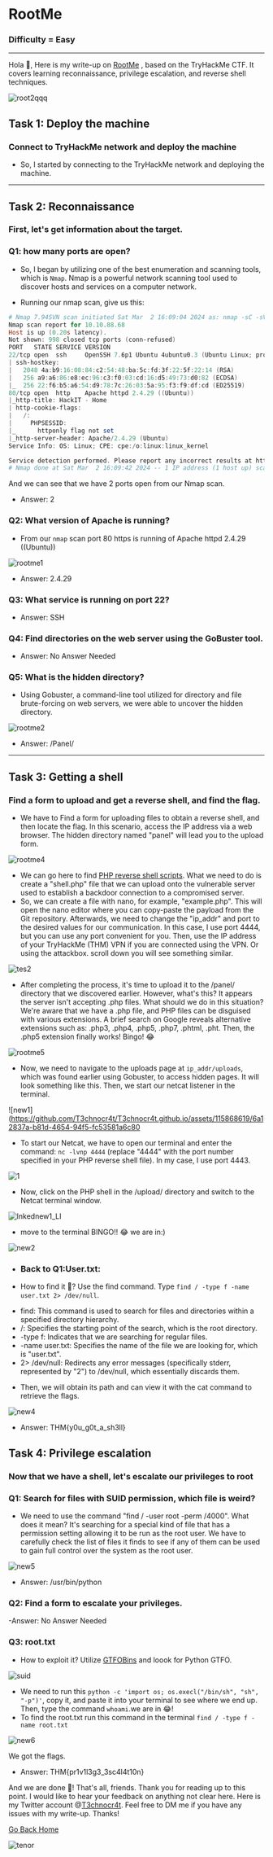 # RootMe
### Difficulty = Easy
***
Hola 👋, Here is my write-up on [RootMe](https://tryhackme.com/room/rrootme) , based on the TryHackMe CTF. It covers learning reconnaissance, privilege escalation, and reverse shell techniques.

![root2qqq](https://github.com/T3chnocr4t/T3chnocr4t.github.io/assets/115868619/40e7c2f9-c0d9-40ad-97f6-716070f68e10)

## Task 1: Deploy the machine
### Connect to TryHackMe network and deploy the machine
- So, I started by connecting to the TryHackMe network and deploying the machine.

***
## Task 2: Reconnaissance
### First, let's get information about the target.

### Q1: how many ports are open?
- So, I began by utilizing one of the best enumeration and scanning tools, which is `Nmap`. Nmap is a powerful network scanning tool used to discover hosts and services on a computer network.

- Running our nmap scan, give us this:

```powershell
# Nmap 7.94SVN scan initiated Sat Mar  2 16:09:04 2024 as: nmap -sC -sV -oN ./myfile.txt 10.10.88.68
Nmap scan report for 10.10.88.68
Host is up (0.20s latency).
Not shown: 998 closed tcp ports (conn-refused)
PORT   STATE SERVICE VERSION
22/tcp open  ssh     OpenSSH 7.6p1 Ubuntu 4ubuntu0.3 (Ubuntu Linux; protocol 2.0)
| ssh-hostkey: 
|   2048 4a:b9:16:08:84:c2:54:48:ba:5c:fd:3f:22:5f:22:14 (RSA)
|   256 a9:a6:86:e8:ec:96:c3:f0:03:cd:16:d5:49:73:d0:82 (ECDSA)
|_  256 22:f6:b5:a6:54:d9:78:7c:26:03:5a:95:f3:f9:df:cd (ED25519)
80/tcp open  http    Apache httpd 2.4.29 ((Ubuntu))
|_http-title: HackIT - Home
| http-cookie-flags: 
|   /: 
|     PHPSESSID: 
|_      httponly flag not set
|_http-server-header: Apache/2.4.29 (Ubuntu)
Service Info: OS: Linux; CPE: cpe:/o:linux:linux_kernel

Service detection performed. Please report any incorrect results at https://nmap.org/submit/ .
# Nmap done at Sat Mar  2 16:09:42 2024 -- 1 IP address (1 host up) scanned in 37.96 seconds
```




And we can see that we have 2 ports open from our Nmap scan.
- Answer: 2

### Q2: What version of Apache is running?
- From our `nmap` scan port 80 https is running of Apache httpd 2.4.29 ((Ubuntu))

![rootme1](https://github.com/T3chnocr4t/T3chnocr4t.github.io/assets/115868619/9a67c10c-87ea-4108-a45e-58395b94693f)

- Answer: 2.4.29

### Q3: What service is running on port 22?
- Answer: SSH

### Q4: Find directories on the web server using the GoBuster tool.
- Answer: No Answer Needed

### Q5: What is the hidden directory?
- Using Gobuster, a command-line tool utilized for directory and file brute-forcing on web servers, we were able to uncover the hidden directory.

![rootme2](https://github.com/T3chnocr4t/T3chnocr4t.github.io/assets/115868619/d0fb1a8e-c2be-43fc-a790-12d22ab03d1e)

- Answer: /Panel/
  
***
## Task 3: Getting a shell
### Find a form to upload and get a reverse shell, and find the flag.

- We have to Find a form for uploading files to obtain a reverse shell, and then locate the flag. In this scenario, access the IP address via a web browser. The hidden directory named "panel" will lead you to the upload form.

![rootme4](https://github.com/T3chnocr4t/T3chnocr4t.github.io/assets/115868619/d6ed82a8-bbe4-4b18-adb0-f6baabbcceef)

- We can go here to find [PHP reverse shell scripts](https://github.com/pentestmonkey/php-reverse-shell/blob/master/php-reverse-shell.php). What we need to do is create a "shell.php" file that we can upload onto the vulnerable server used to establish a backdoor connection to a compromised server.
- So, we can create a file with nano, for example, "example.php". This will open the nano editor where you can copy-paste the payload from the Git repository. Afterwards, we need to change the "ip_addr" and port to the desired values for our communication. In this case, I use port 4444, but you can use any port convenient for you. Then, use the IP address of your TryHackMe (THM) VPN if you are connected using the VPN. Or using the attackbox.
scroll down you will see something similar.

![tes2](https://github.com/T3chnocr4t/T3chnocr4t.github.io/assets/115868619/14c23347-747a-48c3-ab53-7fabf7b8c1d8)

- After completing the process, it's time to upload it to the /panel/ directory that we discovered earlier. However, what's this? It appears the server isn't accepting .php files. What should we do in this situation? We're aware that we have a .php file, and PHP files can be disguised with various extensions. A brief search on Google reveals alternative extensions such as: .php3, .php4, .php5, .php7, .phtml, .pht. Then, the .php5 extension finally works! Bingo! 😂

![rootme5](https://github.com/T3chnocr4t/T3chnocr4t.github.io/assets/115868619/a5e4cf14-8d94-4c1d-ac14-d47d32c379e2)

- Now, we need to navigate to the uploads page at `ip_addr/uploads`, which was found earlier using Gobuster, to access hidden pages. It will look something like this. Then, we start our netcat listener in the terminal.

![new1](https://github.com/T3chnocr4t/T3chnocr4t.github.io/assets/115868619/6a12837a-b81d-4654-94f5-fc53581a6c80

- To start our Netcat, we have to open our terminal and enter the command: `nc -lvnp 4444` (replace "4444" with the port number specified in your PHP reverse shell file). In my case, I use port 4443.

![1](https://github.com/T3chnocr4t/T3chnocr4t.github.io/assets/115868619/896acc83-8f9d-4706-8e6b-600776173c1b)

- Now, click on the PHP shell in the /upload/ directory and switch to the Netcat terminal window.

![Inkednew1_LI](https://github.com/T3chnocr4t/T3chnocr4t.github.io/assets/115868619/11386d2c-63cb-4ae6-b171-f1ba7e39c39b)

- move to the terminal BINGO!! 😂 we are in:)

![new2](https://github.com/T3chnocr4t/T3chnocr4t.github.io/assets/115868619/98d3dea5-f382-42da-8fe3-bc185d012c7f)

- ### Back to Q1:User.txt:
- How to find it 🤔? Use the find command. Type `find / -type f -name user.txt 2> /dev/null`.

* find: This command is used to search for files and directories within a specified directory hierarchy.
* /: Specifies the starting point of the search, which is the root directory.
* -type f: Indicates that we are searching for regular files.
* -name user.txt: Specifies the name of the file we are looking for, which is "user.txt".
* 2> /dev/null: Redirects any error messages (specifically stderr, represented by "2") to /dev/null, which essentially discards them.

- Then, we will obtain its path and can view it with the cat command to retrieve the flags.

![new4](https://github.com/T3chnocr4t/T3chnocr4t.github.io/assets/115868619/7232c4cd-1edf-493f-9207-ab13f7dde4b7)

- Answer: THM{y0u_g0t_a_sh3ll}

## Task 4: Privilege escalation
### Now that we have a shell, let's escalate our privileges to root

### Q1: Search for files with SUID permission, which file is weird?
- We need to use the command "find / -user root -perm /4000". What does it mean? It's searching for a special kind of file that has a permission setting allowing it to be run as the root user. We have to carefully check the list of files it finds to see if any of them can be used to gain full control over the system as the root user.

![new5](https://github.com/T3chnocr4t/T3chnocr4t.github.io/assets/115868619/15d307c1-2408-4166-9836-3a293cdd5c86)

- Answer: /usr/bin/python

### Q2: Find a form to escalate your privileges.
-Answer: No Answer Needed

### Q3: root.txt
- How to exploit it? Utilize [GTFOBins](https://gtfobins.github.io/gtfobins/python/#suid) and loook for Python GTFO.
 
![suid](https://github.com/T3chnocr4t/T3chnocr4t.github.io/assets/115868619/3832864a-f121-47d8-ae65-15a718068e39)

- We need to run this `python -c 'import os; os.execl("/bin/sh", "sh", "-p")'`, copy it, and paste it into your terminal to see where we end up.
Then, type the command `whoami`.we are in 😂!
- To find the root.txt run this command in the terminal `find / -type f -name root.txt`

![new6](https://github.com/T3chnocr4t/T3chnocr4t.github.io/assets/115868619/830787c5-ece2-4738-bc76-0d7692034364)

We got the flags.
- Answer: THM{pr1v1l3g3_3sc4l4t10n}

And we are done 👋! That's all, friends. Thank you for reading up to this point. I would like to hear your feedback on anything not clear here. Here is my Twitter account @[T3chnocr4t](https://twitter.com/T3chnocr4t). Feel free to DM me if you have any issues with my write-up. Thanks!


[Go Back Home](https://t3chnocr4t.github.io/)

![tenor](https://github.com/T3chnocr4t/T3chnocr4t.github.io/assets/115868619/f8407250-3751-4845-afc9-b10aefdfa35e)









